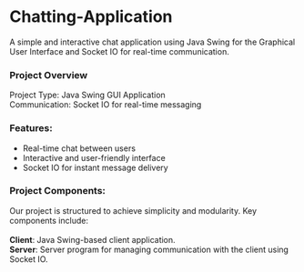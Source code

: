 # Chatting-Application
A simple and interactive chat application using Java Swing for the Graphical User Interface and Socket IO for real-time communication. <br>

### Project Overview
Project Type: Java Swing GUI Application<br>
Communication: Socket IO for real-time messaging<br>

### Features:
- Real-time chat between users<br>
- Interactive and user-friendly interface<br>
- Socket IO for instant message delivery<br>

### Project Components:
Our project is structured to achieve simplicity and modularity. Key components include:<br>
<br>
**Client**: Java Swing-based client application.<br>
**Server**: Server program for managing communication with the client using Socket IO.<br>
